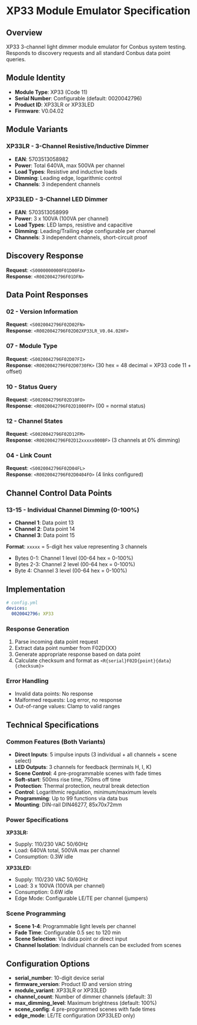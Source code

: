 # XP33 Module Emulator Specification

## Overview
XP33 3-channel light dimmer module emulator for Conbus system testing. Responds to discovery requests and all standard Conbus data point queries.

## Module Identity
- **Module Type**: XP33 (Code 11)
- **Serial Number**: Configurable (default: 0020042796)
- **Product ID**: XP33LR or XP33LED
- **Firmware**: V0.04.02

## Module Variants

### XP33LR - 3-Channel Resistive/Inductive Dimmer
- **EAN**: 5703513058982
- **Power**: Total 640VA, max 500VA per channel
- **Load Types**: Resistive and inductive loads
- **Dimming**: Leading edge, logarithmic control
- **Channels**: 3 independent channels

### XP33LED - 3-Channel LED Dimmer  
- **EAN**: 5703513058999
- **Power**: 3 x 100VA (100VA per channel)
- **Load Types**: LED lamps, resistive and capacitive
- **Dimming**: Leading/Trailing edge configurable per channel
- **Channels**: 3 independent channels, short-circuit proof

## Discovery Response
**Request**: `<S0000000000F01D00FA>`  
**Response**: `<R0020042796F01DFN>`

## Data Point Responses

### 02 - Version Information
**Request**: `<S0020042796F02D02FN>`  
**Response**: `<R0020042796F02D02XP33LR_V0.04.02HF>`

### 07 - Module Type
**Request**: `<S0020042796F02D07FI>`  
**Response**: `<R0020042796F02D0730FK>` (30 hex = 48 decimal = XP33 code 11 + offset)

### 10 - Status Query
**Request**: `<S0020042796F02D10FO>`  
**Response**: `<R0020042796F02D1000FP>` (00 = normal status)

### 12 - Channel States  
**Request**: `<S0020042796F02D12FM>`  
**Response**: `<R0020042796F02D12xxxxx000BF>` (3 channels at 0% dimming)

### 04 - Link Count
**Request**: `<S0020042796F02D04FL>`  
**Response**: `<R0020042796F02D0404FO>` (4 links configured)

## Channel Control Data Points

### 13-15 - Individual Channel Dimming (0-100%)
- **Channel 1**: Data point 13
- **Channel 2**: Data point 14  
- **Channel 3**: Data point 15

**Format**: `xxxxx` = 5-digit hex value representing 3 channels
- Bytes 0-1: Channel 1 level (00-64 hex = 0-100%)
- Bytes 2-3: Channel 2 level (00-64 hex = 0-100%)
- Byte 4: Channel 3 level (00-64 hex = 0-100%)

## Implementation

```yaml
# config.yml
devices:
  0020042796: XP33
```

### Response Generation
1. Parse incoming data point request
2. Extract data point number from F02D{XX}
3. Generate appropriate response based on data point
4. Calculate checksum and format as `<R{serial}F02D{point}{data}{checksum}>`

### Error Handling
- Invalid data points: No response
- Malformed requests: Log error, no response
- Out-of-range values: Clamp to valid ranges

## Technical Specifications

### Common Features (Both Variants)
- **Direct Inputs**: 5 impulse inputs (3 individual + all channels + scene select)
- **LED Outputs**: 3 channels for feedback (terminals H, I, K)
- **Scene Control**: 4 pre-programmable scenes with fade times
- **Soft-start**: 500ms rise time, 750ms off time
- **Protection**: Thermal protection, neutral break detection
- **Control**: Logarithmic regulation, minimum/maximum levels
- **Programming**: Up to 99 functions via data bus
- **Mounting**: DIN-rail DIN46277, 85x70x72mm

### Power Specifications
**XP33LR:**
- Supply: 110/230 VAC 50/60Hz  
- Load: 640VA total, 500VA max per channel
- Consumption: 0.3W idle

**XP33LED:**
- Supply: 110/230 VAC 50/60Hz
- Load: 3 x 100VA (100VA per channel)
- Consumption: 0.6W idle
- Edge Mode: Configurable LE/TE per channel (jumpers)

### Scene Programming
- **Scene 1-4**: Programmable light levels per channel
- **Fade Time**: Configurable 0.5 sec to 120 min
- **Scene Selection**: Via data point or direct input
- **Channel Isolation**: Individual channels can be excluded from scenes

## Configuration Options
- **serial_number**: 10-digit device serial
- **firmware_version**: Product ID and version string  
- **module_variant**: XP33LR or XP33LED
- **channel_count**: Number of dimmer channels (default: 3)
- **max_dimming_level**: Maximum brightness (default: 100%)
- **scene_config**: 4 pre-programmed scenes with fade times
- **edge_mode**: LE/TE configuration (XP33LED only)
